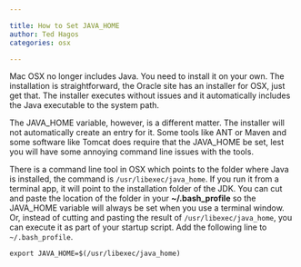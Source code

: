 ```yaml
---

title: How to Set JAVA_HOME
author: Ted Hagos
categories: osx

---
```



Mac OSX no longer includes Java. You need to install it on your own. The installation is straightforward, the Oracle site has an installer for OSX, just get that. The installer executes without issues and it automatically includes the Java executable to the system path.

The JAVA_HOME variable, however, is a different matter. The installer will not automatically create an entry for it. Some tools like ANT or Maven and some software like Tomcat does require that the JAVA\_HOME be set, lest you will have some annoying command line issues with the tools.

There is a command line tool in OSX which points to the folder where Java is installed, the command is `/usr/libexec/java_home`. If you run it from a terminal app, it will point to the installation folder of the JDK. You can cut and paste the location of the folder in your **~/.bash_profile** so the JAVA_HOME variable will always be set when you use a terminal window. Or, instead of cutting and pasting the result of `/usr/libexec/java_home`, you can execute it as part of your startup script. Add the following line to  `~/.bash_profile`. 

~~~ 
export JAVA_HOME=$(/usr/libexec/java_home)
~~~
